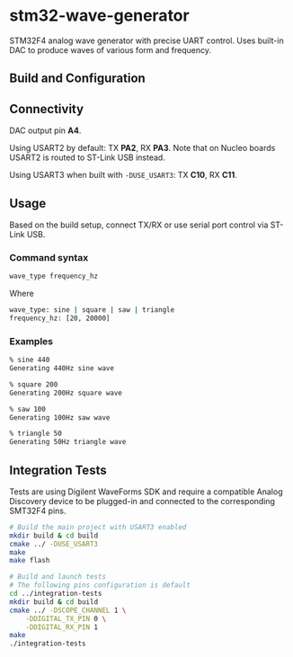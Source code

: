 # stm32-wave-generator

STM32F4 analog wave generator with precise UART control. Uses built-in DAC to produce waves of various form and frequency.


## Build and Configuration

## Connectivity

DAC output pin **A4**.

Using USART2 by default: 
TX **PA2**, RX **PA3**. Note that on Nucleo boards USART2 is routed to ST-Link USB instead.

Using USART3 when built with `-DUSE_USART3`:
TX **C10**, RX **C11**.


## Usage

Based on the build setup, connect TX/RX or use serial port control via ST-Link USB.

### Command syntax
```sh
wave_type frequency_hz
```
Where 
```sh
wave_type: sine | square | saw | triangle
frequency_hz: [20, 20000]
```

### Examples
```sh
% sine 440
Generating 440Hz sine wave
```

```sh
% square 200
Generating 200Hz square wave
```

```sh
% saw 100
Generating 100Hz saw wave
```

```sh
% triangle 50
Generating 50Hz triangle wave
```

## Integration Tests

Tests are using Digilent WaveForms SDK and require a compatible Analog Discovery device to be plugged-in and connected to the corresponding SMT32F4 pins.

```sh
# Build the main project with USART3 enabled
mkdir build & cd build
cmake ../ -DUSE_USART3
make
make flash

# Build and launch tests
# The following pins configuration is default
cd ../integration-tests
mkdir build & cd build
cmake ../ -DSCOPE_CHANNEL 1 \
    -DDIGITAL_TX_PIN 0 \
    -DDIGITAL_RX_PIN 1
make
./integration-tests
```
